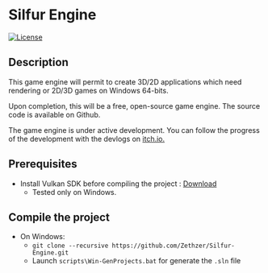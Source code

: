 
# Silfur Engine

[![License](https://img.shields.io/badge/License-Apache%202.0-blue.svg)](https://opensource.org/licenses/Apache-2.0)

## Description

This game engine will permit to create 3D/2D applications which need rendering or 2D/3D games on Windows 64-bits.

Upon completion, this will be a free, open-source game engine. The source code is available on Github.

The game engine is under active development. You can follow the progress of the development with the devlogs on [itch.io.](https://duality-workshop.itch.io/silfur-engine)

## Prerequisites

* Install Vulkan SDK before compiling the project : [Download](https://vulkan.lunarg.com/sdk/home)
  * Tested only on Windows.

## Compile the project

* On Windows:
  * `git clone --recursive https://github.com/Zethzer/Silfur-Engine.git`
  * Launch `scripts\Win-GenProjects.bat` for generate the `.sln` file
